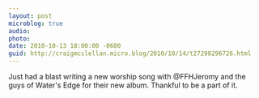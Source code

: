 ```yaml
---
layout: post
microblog: true
audio: 
photo: 
date: 2010-10-13 18:00:00 -0600
guid: http://craigmcclellan.micro.blog/2010/10/14/t27298296726.html
---
```

Just had a blast writing a new worship song with @FFHJeromy and the guys of Water's Edge for their new album. Thankful to be a part of it.
